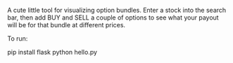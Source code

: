 A cute little tool for visualizing option bundles. Enter a stock into the search bar, then add BUY and SELL a couple of options to see what your payout will be for that bundle at different prices.

To run:

pip install flask
python hello.py
